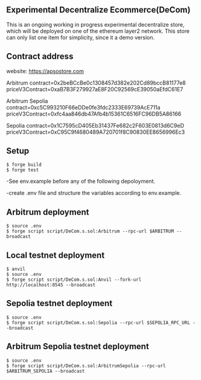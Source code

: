 ## Experimental Decentralize Ecommerce(DeCom)

This is an ongoing working in progress experimental decentralize store, which will be deployed on one of the ethereum layer2 network. This store can only list one item for simplicity, since it a demo version. 

## Contract address

website: https://apsostore.com

Arbitrum
contract=0x2beBCcBe0c1308457d382e202Cd89bccB81177e8
priceV3Contract=0xaB7B3F279927aE8F20C92569cE39050aEfdC61E7

Arbitrum Sepolia
contract=0xc5C993210F66eDDe0fe3fdc2333E69739AcE711a
priceV3Contract=0xfc4aa846db47Afb4b15361C6516FC96DB5A86166

Sepolia
contract=0x1C7595cD405Eb31437Fe682c2F603E0813d6C9eD
priceV3Contract=0xC95C9f4680489A720701f8C90830EE8656996Ec3


## Setup

```
$ forge build
$ forge test
```

-See env.example before any of the following depoloyment.

-create .env file and structure the variables according to env.example.


## Arbitrum deployment

```
$ source .env
$ forge script script/DeCom.s.sol:Arbitrum --rpc-url $ARBITRUM --broadcast 
```


## Local testnet deployment

```
$ anvil
$ source .env
$ forge script script/DeCom.s.sol:Anvil --fork-url http://localhost:8545 --broadcast
```

## Sepolia testnet deployment

```
$ source .env
$ forge script script/DeCom.s.sol:Sepolia --rpc-url $SEPOLIA_RPC_URL --broadcast
```


## Arbitrum Sepolia testnet deployment

```
$ source .env
$ forge script script/DeCom.s.sol:ArbitrumSepolia --rpc-url $ARBITRUM_SEPOLIA --broadcast 
```








